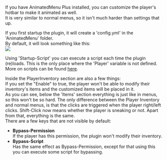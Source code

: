 If you have AnimatedMenu Plus installed, you can customize the player's hotbar to make it animated as well.<br/>
It is very similar to normal menus, so it isn't much harder than settings that up.

If you first startup the plugin, it will create a 'config.yml' in the 'AnimatedMenu' folder.<br/>
By default, it will look something like this:<br/>
<img src="https://i.gyazo.com/4b2e0cf828f3de4c16496837d0922187.png"/>

Using 'Startup-Script' you can execute a script each time the plugin (re)loads. This is the only place where the 'Player' variable is not defined. More on scripts can be found 
<a href="https://github.com/megamichiel/AnimatedMenu/blob/master/tutorials/Writing%20scripts.md">here</a>.

Inside the PlayerInventory section are also a few things:<br/>
If you set the "Enable" to true, the player won't be able to modify their inventory's items and the customized items will be placed in it.<br/>
As you can see, below the 'Items' section everything is just like in menus, so this won't be so hard. The only difference between the Player Inventory and normal menus, is that the clicks are triggered when the player right/left clicks. Shift-Click now means whether the player is sneaking or not. Apart from that, everything is the same.<br/>
There are a few keys that are not visible by default:
<ul>
	<li>
		<b>Bypass-Permission</b><br/>
		If the player has this permission, the plugin won't modify their inventory.
	</li>
	<li>
		<b>Bypass-Script</b><br/>
		Has the same effect as Bypass-Permission, except for that using this you can execute some script for bypassing.
	</li>
</ul>
